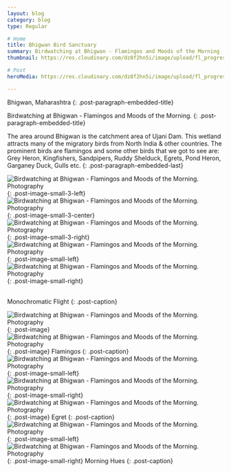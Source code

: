 ```yaml
---
layout: blog
category: blog
type: Regular

# Home
title: Bhigwan Bird Sanctuary
summary: Birdwatching at Bhigwan - Flamingos and Moods of the Morning
thumbnail: https://res.cloudinary.com/dz8f2hn5i/image/upload/fl_progressive/v1582743872/Bhigwan/Bhigwan_-_Thumbnail_ootc2s.png

# Post
heroMedia: https://res.cloudinary.com/dz8f2hn5i/image/upload/fl_progressive/v1582743873/Bhigwan/Bhigwan_ajfxhv.png

---
```


Bhigwan, Maharashtra
{: .post-paragraph-embedded-title}

Birdwatching at Bhigwan - Flamingos and Moods of the Morning.
{: .post-paragraph-embedded-title}

The area around Bhigwan is the catchment area of Ujani Dam. This wetland attracts many of the migratory birds from North India & other countries. The prominent birds are flamingos and some other birds that we got to see are: Grey Heron, Kingfishers, Sandpipers, Ruddy Shelduck, Egrets, Pond Heron, Garganey Duck, Gulls etc.
{: .post-paragraph-embedded-last}




<img src="https://res.cloudinary.com/dz8f2hn5i/image/upload/fl_progressive/v1582743890/Bhigwan/6_jjuseg.png" alt="Birdwatching at Bhigwan - Flamingos and Moods of the Morning. Photography">
{: .post-image-small-3-left} 
<img src="https://res.cloudinary.com/dz8f2hn5i/image/upload/fl_progressive/v1582743891/Bhigwan/9_cjt3sz.png" alt="Birdwatching at Bhigwan - Flamingos and Moods of the Morning. Photography">
{: .post-image-small-3-center} 

<img src="https://res.cloudinary.com/dz8f2hn5i/image/upload/fl_progressive/v1582743890/Bhigwan/7_eaf5ea.png" alt="Birdwatching at Bhigwan - Flamingos and Moods of the Morning. Photography">
{: .post-image-small-3-right} 


<img src="https://res.cloudinary.com/dz8f2hn5i/image/upload/fl_progressive/v1582743891/Bhigwan/8_hdk5va.png" alt="Birdwatching at Bhigwan - Flamingos and Moods of the Morning. Photography">
{: .post-image-small-left} 

<img src="https://res.cloudinary.com/dz8f2hn5i/image/upload/fl_progressive/v1582743891/Bhigwan/3_ryz2he.png" alt="Birdwatching at Bhigwan - Flamingos and Moods of the Morning. Photography">
{: .post-image-small-right} 
<br></br>

Monochromatic Flight
{: .post-caption}


<img src="https://res.cloudinary.com/dz8f2hn5i/image/upload/fl_progressive/v1582743892/Bhigwan/4_adkiuu.jpg" alt="Birdwatching at Bhigwan - Flamingos and Moods of the Morning. Photography">
{: .post-image} 

<img src="https://res.cloudinary.com/dz8f2hn5i/image/upload/fl_progressive/v1582743893/Bhigwan/5_fbcb86.jpg" alt="Birdwatching at Bhigwan - Flamingos and Moods of the Morning. Photography">
{: .post-image} 
Flamingos
{: .post-caption}



<img src="https://res.cloudinary.com/dz8f2hn5i/image/upload/fl_progressive/v1582743892/Bhigwan/10_slmpxn.png" alt="Birdwatching at Bhigwan - Flamingos and Moods of the Morning. Photography">
{: .post-image-small-left} 

<img src="https://res.cloudinary.com/dz8f2hn5i/image/upload/fl_progressive/v1582743892/Bhigwan/11_h7fnai.png" alt="Birdwatching at Bhigwan - Flamingos and Moods of the Morning. Photography">
{: .post-image-small-right} 


<img src="https://res.cloudinary.com/dz8f2hn5i/image/upload/fl_progressive/v1582743937/Bhigwan/12_fjb4kf.jpg" alt="Birdwatching at Bhigwan - Flamingos and Moods of the Morning. Photography">
{: .post-image} 
Egret
{: .post-caption}


<img src="https://res.cloudinary.com/dz8f2hn5i/image/upload/fl_progressive/v1582743890/Bhigwan/1_dtnajz.png" alt="Birdwatching at Bhigwan - Flamingos and Moods of the Morning. Photography">
{: .post-image-small-left} 
<img src="https://res.cloudinary.com/dz8f2hn5i/image/upload/fl_progressive/v1582743890/Bhigwan/2_aj7vw9.png" alt="Birdwatching at Bhigwan - Flamingos and Moods of the Morning. Photography">
{: .post-image-small-right} 
Morning Hues
{: .post-caption}